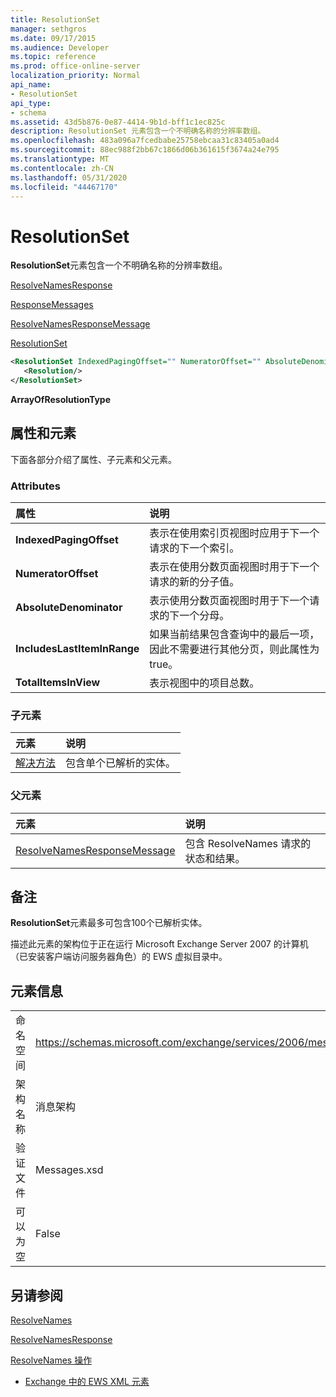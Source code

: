 ```yaml
---
title: ResolutionSet
manager: sethgros
ms.date: 09/17/2015
ms.audience: Developer
ms.topic: reference
ms.prod: office-online-server
localization_priority: Normal
api_name:
- ResolutionSet
api_type:
- schema
ms.assetid: 43d5b876-0e87-4414-9b1d-bff1c1ec825c
description: ResolutionSet 元素包含一个不明确名称的分辨率数组。
ms.openlocfilehash: 483a096a7fcedbabe25758ebcaa31c83405a0ad4
ms.sourcegitcommit: 88ec988f2bb67c1866d06b361615f3674a24e795
ms.translationtype: MT
ms.contentlocale: zh-CN
ms.lasthandoff: 05/31/2020
ms.locfileid: "44467170"
---
```

# <a name="resolutionset"></a>ResolutionSet

**ResolutionSet**元素包含一个不明确名称的分辨率数组。 
  
[ResolveNamesResponse](resolvenamesresponse.md)
  
[ResponseMessages](responsemessages.md)
  
[ResolveNamesResponseMessage](resolvenamesresponsemessage.md)
  
[ResolutionSet](resolutionset.md)
  
```xml
<ResolutionSet IndexedPagingOffset="" NumeratorOffset="" AbsoluteDenominator="" IncludesLastItemInRange="" TotalItemsInView="">
   <Resolution/>
</ResolutionSet>
```

 **ArrayOfResolutionType**
## <a name="attributes-and-elements"></a>属性和元素

下面各部分介绍了属性、子元素和父元素。
  
### <a name="attributes"></a>Attributes

|**属性**|**说明**|
|:-----|:-----|
|**IndexedPagingOffset** <br/> |表示在使用索引页视图时应用于下一个请求的下一个索引。  <br/> |
|**NumeratorOffset** <br/> |表示在使用分数页面视图时用于下一个请求的新的分子值。  <br/> |
|**AbsoluteDenominator** <br/> |表示使用分数页面视图时用于下一个请求的下一个分母。  <br/> |
|**IncludesLastItemInRange** <br/> |如果当前结果包含查询中的最后一项，因此不需要进行其他分页，则此属性为 true。  <br/> |
|**TotalItemsInView** <br/> |表示视图中的项目总数。  <br/> |
   
### <a name="child-elements"></a>子元素

|**元素**|**说明**|
|:-----|:-----|
|[解决方法](resolution.md) <br/> |包含单个已解析的实体。  <br/> |
   
### <a name="parent-elements"></a>父元素

|**元素**|**说明**|
|:-----|:-----|
|[ResolveNamesResponseMessage](resolvenamesresponsemessage.md) <br/> |包含 ResolveNames 请求的状态和结果。  <br/> |
   
## <a name="remarks"></a>备注

**ResolutionSet**元素最多可包含100个已解析实体。 
  
描述此元素的架构位于正在运行 Microsoft Exchange Server 2007 的计算机（已安装客户端访问服务器角色）的 EWS 虚拟目录中。
  
## <a name="element-information"></a>元素信息

|||
|:-----|:-----|
|命名空间  <br/> |https://schemas.microsoft.com/exchange/services/2006/messages  <br/> |
|架构名称  <br/> |消息架构  <br/> |
|验证文件  <br/> |Messages.xsd  <br/> |
|可以为空  <br/> |False  <br/> |
   
## <a name="see-also"></a>另请参阅



[ResolveNames](resolvenames.md)
  
[ResolveNamesResponse](resolvenamesresponse.md)
  
[ResolveNames 操作](resolvenames-operation.md)


- [Exchange 中的 EWS XML 元素](ews-xml-elements-in-exchange.md)

